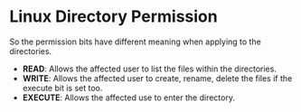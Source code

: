 # Linux Directory Permission

So the permission bits have different meaning when applying to the directories.

* **READ**: Allows the affected user to list the files within the directories.
* **WRITE**: Allows the affected user to create, rename, delete the files if the execute bit is set too.
* **EXECUTE**: Allows the affected use to enter the directory.